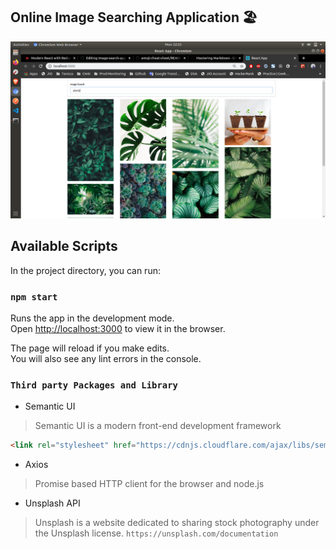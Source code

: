 ## Online Image Searching Application :beach_umbrella:
![](https://github.com/ak-214/image-search-app-react/blob/master/output/imagesearchapp.png)

## Available Scripts

In the project directory, you can run:

### `npm start`

Runs the app in the development mode.<br />
Open [http://localhost:3000](http://localhost:3000) to view it in the browser.

The page will reload if you make edits.<br />
You will also see any lint errors in the console.


### `Third party Packages and Library`
- Semantic UI <br />
> Semantic UI is a modern front-end development framework
```html 
<link rel="stylesheet" href="https://cdnjs.cloudflare.com/ajax/libs/semantic-ui/2.4.1/semantic.min.css">
```
- Axios
> Promise based HTTP client for the browser and node.js

- Unsplash API
> Unsplash is a website dedicated to sharing stock photography under the Unsplash license.
``` https://unsplash.com/documentation ``` 
